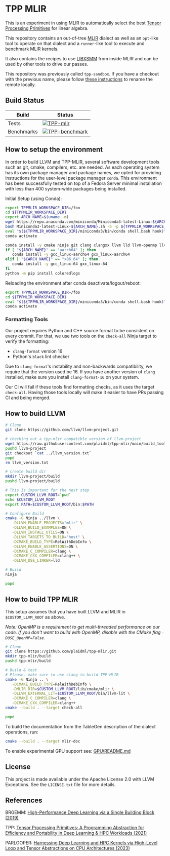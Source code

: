 # TPP MLIR

This is an experiment in using MLIR to automatically select the best [Tensor Processing Primitives](https://arxiv.org/abs/2104.05755) for linear algebra.

This repository contains an out-of-tree [MLIR](https://mlir.llvm.org/) dialect as well as an `opt`-like tool to operate on that dialect and a `runner`-like tool to execute and benchmark MLIR kernels.

It also contains the recipes to use [LIBXSMM](https://github.com/libxsmm/libxsmm) from inside MLIR and can be used by other tools to drive our passes.

This repository was previously called `tpp-sandbox`.
If you have a checkout with the previous name, please follow [these instructions](https://docs.github.com/en/repositories/creating-and-managing-repositories/renaming-a-repository) to rename the remote locally.

## Build Status

| Build | Status |
| ----- | ------ |
| Tests | [![TPP-mlir](https://badge.buildkite.com/7c04eb392db7ba16b30684d80e0e4320254f7cf61558c6336f.svg?branch=main)](https://buildkite.com/intel/tpp-mlir) |
| Benchmarks | [![TPP-benchmark](https://badge.buildkite.com/087a1980507200f059ce3661f6ddb33c227db858d115691bf9.svg?branch=main)](https://buildkite.com/intel/tpp-benchmark) |

## How to setup the environment

In order to build LLVM and TPP-MLIR, several software development tools such as git, cmake, compilers, etc. are needed. As each operating system has its own package 
manager and package names, we opted for providing instructions for the user-level package manager ```conda```. This environment has been successfully tested on top of a Fedora Server
minimal installation with less than 400 system-wide packages being installed.

Initial Setup (using Conda):
```sh
export TPPMLIR_WORKSPACE_DIR=/foo
cd ${TPPMLIR_WORKSPACE_DIR}
export ARCH_NAME=$(uname -m)
wget https://repo.anaconda.com/miniconda/Miniconda3-latest-Linux-${ARCH_NAME}.sh
bash Miniconda3-latest-Linux-${ARCH_NAME}.sh -b -p ${TPPMLIR_WORKSPACE_DIR}/miniconda3
eval "$(${TPPMLIR_WORKSPACE_DIR}/miniconda3/bin/conda shell.bash hook)"
conda activate

conda install -y cmake ninja git clang clangxx llvm lld llvm-openmp llvm-tools binutils
if [ "${ARCH_NAME}" == "aarch64" ]; then
   conda install -y gcc_linux-aarch64 gxx_linux-aarch64
elif [ "${ARCH_NAME}" == "x86_64" ]; then
   conda install -y gcc_linux-64 gxx_linux-64
fi
python -m pip install coloredlogs
```

Reloading the environment  after conda deactivate/logout/reboot:
```sh
export TPPMLIR_WORKSPACE_DIR=/foo
cd ${TPPMLIR_WORKSPACE_DIR}
eval "$(${TPPMLIR_WORKSPACE_DIR}/miniconda3/bin/conda shell.bash hook)"
conda activate
```

### Formatting Tools

Our project requires Python and C++ source format to be consistent on every commit.
For that, we use two tools on the `check-all` Ninja target to verify the formatting:
 * `clang-format` version 16
 * Python's `black` lint checker

Due to `clang-format`'s instability and non-backwards compatibility, we require that the version used be 16.
If you have another version of `clang` installed, make sure you install `clang-format-16` on your system.

Our CI will fail if these tools find formatting checks, as it uses the target `check-all`.
Having those tools locally will make it easier to have PRs passing CI and being merged.

## How to build LLVM

```sh
# Clone
git clone https://github.com/llvm/llvm-project.git

# checking out a tpp-mlir compatible version of llvm-project
wget https://raw.githubusercontent.com/plaidml/tpp-mlir/main/build_tools/llvm_version.txt
pushd llvm-project
git checkout `cat ../llvm_version.txt`
popd
rm llvm_version.txt

# create build dir
mkdir llvm-project/build
pushd llvm-project/build

# This is important for the next step
export CUSTOM_LLVM_ROOT=`pwd`
echo $CUSTOM_LLVM_ROOT
export PATH=$CUSTOM_LLVM_ROOT/bin:$PATH

# Configure Build
cmake -G Ninja ../llvm \
   -DLLVM_ENABLE_PROJECTS="mlir" \
   -DLLVM_BUILD_EXAMPLES=ON \
   -DLLVM_INSTALL_UTILS=ON \
   -DLLVM_TARGETS_TO_BUILD="host" \
   -DCMAKE_BUILD_TYPE=RelWithDebInfo \
   -DLLVM_ENABLE_ASSERTIONS=ON \
   -DCMAKE_C_COMPILER=clang \
   -DCMAKE_CXX_COMPILER=clang++ \
   -DLLVM_USE_LINKER=lld

# Build
ninja 

popd
```

## How to build TPP MLIR

This setup assumes that you have built LLVM and MLIR in `$CUSTOM_LLVM_ROOT` as above.

_Note: OpenMP is a requirement to get multi-threaded performance on our code.
If you don't want to build with OpenMP, disable with the CMake flag `-DUSE_OpenMP=False`._

```sh
# Clone
git clone https://github.com/plaidml/tpp-mlir.git
mkdir tpp-mlir/build
pushd tpp-mlir/build

# Build & test
# Please, make sure to use clang to build TPP-MLIR
cmake -G Ninja .. \
   -DCMAKE_BUILD_TYPE=RelWithDebInfo \
   -DMLIR_DIR=$CUSTOM_LLVM_ROOT/lib/cmake/mlir \
   -DLLVM_EXTERNAL_LIT=$CUSTOM_LLVM_ROOT/bin/llvm-lit \
   -DCMAKE_C_COMPILER=clang \
   -DCMAKE_CXX_COMPILER=clang++ 
cmake --build . --target check-all

popd
```

To build the documentation from the TableGen description of the dialect
operations, run:

```sh
cmake --build . --target mlir-doc
```

To enable experimental GPU support see: [GPU/README.md](lib/TPP/GPU/README.md)

## License

This project is made available under the Apache License 2.0 with LLVM Exceptions. See the `LICENSE.txt` file for more details.

## References

BRGEMM: [High-Performance Deep Learning via a Single Building Block (2019)](https://arxiv.org/abs/1906.06440)

TPP: [Tensor Processing Primitives: A Programming Abstraction for Efficiency and Portability in Deep Learning & HPC Workloads (2021)](https://arxiv.org/abs/2104.05755)

PARLOOPER: [Harnessing Deep Learning and HPC Kernels via High-Level Loop and Tensor Abstractions on CPU Architectures (2023)](https://arxiv.org/abs/2304.12576)
